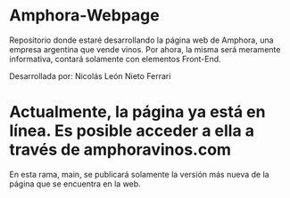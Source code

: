 # Amphora-Webpage
Repositorio donde estaré desarrollando la página web de Amphora, una empresa argentina que vende vinos. Por ahora, la misma será meramente informativa, contará solamente con elementos Front-End.

Desarrollada por: Nicolás León Nieto Ferrari

# Actualmente, la página ya está en línea. Es posible acceder a ella a través de amphoravinos.com
En esta rama, main, se publicará solamente la versión más nueva de la página que se encuentra en la web.
